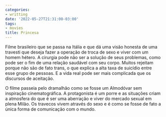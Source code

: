 ```yaml
---
categories:
- writting
date: '2022-05-27T21:31:00-03:00'
tags:
- movies
title: Princesa
---
```


Filme brasileiro que se passa na Itália e que dá uma visão honesta de uma travesti que deseja fazer a operação de troca de sexo e viver com um homem hétero. A cirurgia pode não ser a solução de seus problemas, como pode ser o fim de uma relação saudável com seu corpo. Muitos rejeitam porque não são de fato trans, o que explica a alta taxa de suicídio entre esse grupo de pessoas. E a vida real pode ser mais complicada que os discursos de aceitação.

O filme passeia pelo dramalhão como se fosse um Almodóvar sem inspiração cinematográfica. A protagonista é um porre e as situações criam a atmosfera do que é ser uma aberração e viver do mercado sexual em plena Milão. Os travecos vivem através do sexo e é como se fosse de fato a única forma de comunicação com o mundo.